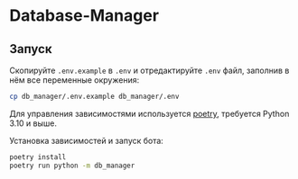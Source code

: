 # Database-Manager
## Запуск

Скопируйте `.env.example` в `.env` и отредактируйте `.env` файл, заполнив в нём все переменные окружения:

```bash
cp db_manager/.env.example db_manager/.env
```

Для управления зависимостями используется [poetry](https://python-poetry.org/),
требуется Python 3.10 и выше.

Установка зависимостей и запуск бота:

```bash
poetry install
poetry run python -m db_manager
```
